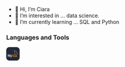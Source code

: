 - 👋 Hi, I’m Ciara
- 👀 I’m interested in ... data science.
- 🌱 I’m currently learning ... SQL and Python

### Languages and Tools
<img align = "left" alt = "SQL" width = "36px" src = "https://raw.githubusercontent.com/tandpfun/skill-icons/65dea6c4eaca7da319e552c09f4cf5a9a8dab2c8/icons/MySQL-Dark.svg"/> 
<!---
ItsKiera/ItsKiera is a ✨ special ✨ repository because its `README.md` (this file) appears on your GitHub profile.
You can click the Preview link to take a look at your changes.
--->
